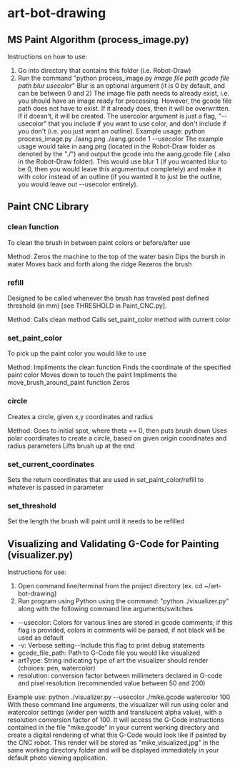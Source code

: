 # art-bot-drawing

## MS Paint Algorithm (process_image.py)

Instructions on how to use:
1. Go into directory that contains this folder (i.e. Robot-Draw)
2. Run the command "python process_image.py *image file path* *gcode file path* *blur* *usecolor*"
Blur is an optional argument (it is 0 by default, and can be between 0 and 2)
The image file path needs to already exist, i.e. you should have an image
ready for processing. However, the gcode file path does not have to exist.
If it already does, then it will be overwritten. If it doesn't, it will be
created. The usercolor argument is just a flag, "--usecolor" that you include if you want to use
color, and don't include if you  don't (i.e. you just want an outline).
Example usage: python process_image.py ./aang.png ./aang.gcode 1 --usecolor
The example usage would take in aang.png (located in the Robot-Draw folder
as denoted by the "./") and output the gcode into the aang.gcode file (
also in the Robot-Draw folder). This would use blur 1 (if you woanted blur to be 0,
then you would leave this argumentout completely) and make it with color instead of
an outline (if you wanted it to just be the outline, you would leave out --usecolor entirely).

## Paint CNC Library
### clean function
To clean the brush in between paint colors or before/after use

Method: 
Zeros the machine to the top of the water basin
Dips the bursh in water
Moves back and forth along the ridge 
Rezeros the brush

### refill
Designed to be called whenever the brush has traveled past defined threshold (in mm) [see THRESHOLD in Paint_CNC.py]. 

Method:
Calls clean method
Calls set_paint_color method with current color

### set_paint_color
To pick up the paint color you would like to use

Method: 
Impliments the clean function
Finds the coordinate of the specified paint color
Moves down to touch the paint
Impliments the move_brush_around_paint function
Zeros

### circle
Creates a circle, given x,y coordinates and radius

Method:
Goes to initial spot, where theta == 0, then puts brush down
Uses polar coordinates to create a circle, based on given origin coordinates and radius parameters
Lifts brush up at the end

### set_current_coordinates
Sets the return coordinates that are used in set_paint_color/refill to whatever is passed in parameter

### set_threshold
Set the length the brush will paint until it needs to be refilled

## Visualizing and Validating G-Code for Painting (visualizer.py)

Instructions for use:
1. Open command line/terminal from the project directory (ex. cd ~/art-bot-drawing)
2. Run program using Python using the command: "python ./visualizer.py" along with the following command line arguments/switches
* --usecolor: Colors for various lines are stored in gcode comments; if this flag is provided, colors in comments will be parsed, if not black will be used as default
* -v: Verbose setting--Include this flag to print debug statements
* gcode_file_path: Path to G-Code file you would like visualized
* artType: String indicating type of art the visualizer should render (choices: pen, watercolor)
* resolution: conversion factor between millimeters declared in G-code and pixel resolution (recommended value between 50 and 200)

Example use: python ./visualizer.py --usecolor ./mike.gcode watercolor 100
With these command line arguments, the visualizer will run using color and watercolor settings (wider pen width and translucent alpha value), with a resolution conversion factor of 100. It will access the G-Code instructions contained in the file "mike.gcode" in your current working directory and create a digital rendering of what this G-Code would look like if painted by the CNC robot. This render will be stored as "mike_visualized.jpg" in the same working directory folder and will be displayed immediately in your default photo viewing application.